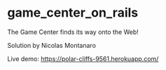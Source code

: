 game_center_on_rails
====================

The Game Center finds its way onto the Web!

Solution by Nicolas Montanaro

Live demo: https://polar-cliffs-9561.herokuapp.com/
